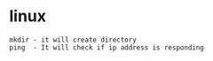 # linux

```
mkdir - it will create directory
ping  - It will check if ip address is responding




```

